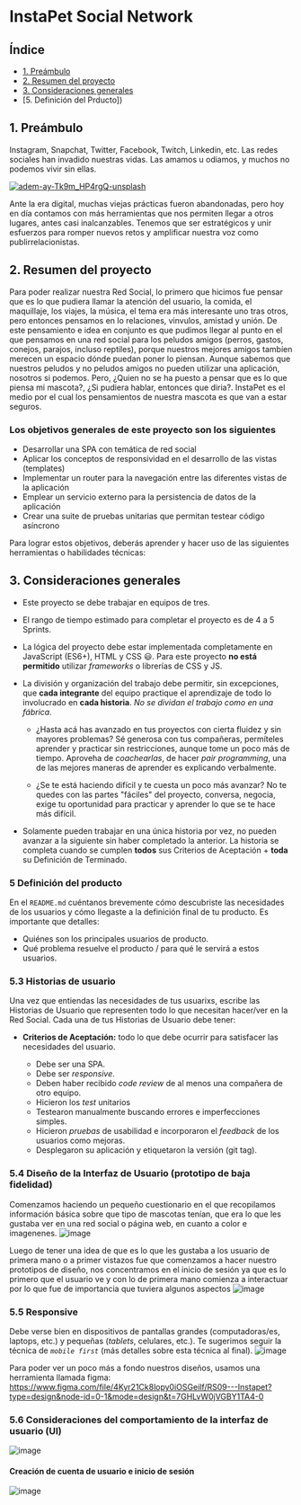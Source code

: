 #   InstaPet Social Network

## Índice

* [1. Preámbulo](#1-preámbulo)
* [2. Resumen del proyecto](#2-resumen-del-proyecto)
* [3. Consideraciones generales](#4-consideraciones-generales)
* [5. Definición del Prducto])

## 1. Preámbulo

Instagram, Snapchat, Twitter, Facebook, Twitch, Linkedin, etc. Las redes
sociales han invadido nuestras vidas. Las amamos u odiamos, y muchos no podemos
vivir sin ellas.

[![adem-ay-Tk9m_HP4rgQ-unsplash](https://user-images.githubusercontent.com/110297/135544666-4efa54f1-4ff6-4c4c-b398-6df04ef56117.jpg)
](https://lamenteesmaravillosa.com/wp-content/uploads/2021/08/persona-movil-emoticonos-redes-sociales.jpg)

Ante la era digital, muchas viejas prácticas fueron abandonadas, pero hoy en día contamos con más herramientas que nos permiten llegar a otros lugares, antes casi inalcanzables. Tenemos que ser estratégicos y unir esfuerzos para romper nuevos retos y amplificar nuestra voz como publirrelacionistas.

## 2. Resumen del proyecto

Para poder realizar nuestra Red Social, lo primero que hicimos fue pensar que es lo que pudiera llamar la atención del usuario, la comida, el maquillaje, los viajes, la música, el tema era más interesante uno tras otros, pero entonces pensamos en lo relaciones, vinvulos, amistad y unión. De este pensamiento e idea en conjunto es que pudimos llegar al punto en el que pensamos en una red social para los peludos amigos (perros, gastos, conejos, parajos, incluso reptiles), porque nuestros mejores amigos tambíen merecen un espacio dónde puedan poner lo piensan. Aunque sabemos que nuestros peludos y no peludos amigos no pueden utilizar una aplicación, nosotros si podemos. Pero, ¿Quien no se ha puesto a pensar que es lo que piensa mi mascota?, ¿Si pudiera hablar, entonces que diria?.
InstaPet es el medio por el cual los pensamientos de nuestra mascota es que van a estar seguros.


### Los objetivos generales de este proyecto son los siguientes

* Desarrollar una SPA con temática de red social
* Aplicar los conceptos de responsividad en el desarrollo de las vistas (templates)
* Implementar un router para la navegación entre las diferentes vistas de la aplicación
* Emplear un servicio externo para la persistencia de datos de la aplicación
* Crear una suite de pruebas unitarias que permitan testear código asíncrono

Para lograr estos objetivos, deberás aprender y hacer uso de las siguientes
herramientas o habilidades técnicas:




## 3. Consideraciones generales

* Este proyecto se debe trabajar en equipos de tres.

* El rango de tiempo estimado para completar el proyecto es de 4 a 5 Sprints.

* La lógica del proyecto debe estar implementada completamente en JavaScript
  (ES6+), HTML y CSS :smiley:. Para este proyecto **no está permitido** utilizar
  _frameworks_ o librerías de CSS y JS.

* La división y organización del trabajo debe permitir, sin excepciones, que
  **cada integrante** del equipo practique el aprendizaje de todo lo involucrado
  en **cada historia**. _No se dividan el trabajo como en una fábrica._
  - ¿Hasta acá has avanzado en tus proyectos con cierta fluidez y sin mayores
    problemas? Sé generosa con tus compañeras, permíteles aprender y practicar
    sin restricciones, aunque tome un poco más de tiempo. Aproveha de
    _coachearlas_, de hacer _pair programming_, una de las mejores maneras de
    aprender es explicando verbalmente.

  - ¿Se te está haciendo difícil y te cuesta un poco más avanzar? No te quedes
    con las partes "fáciles" del proyecto, conversa, negocia, exige tu oportunidad
    para practicar y aprender lo que se te hace más difícil.

* Solamente pueden trabajar en una única historia por vez, no pueden avanzar a
  la siguiente sin haber completado la anterior. La historia se completa cuando
  se cumplen **todos** sus Criterios de Aceptación + **toda** su Definición
  de Terminado.


### 5 Definición del producto

En el `README.md` cuéntanos brevemente cómo descubriste las necesidades de los
usuarios y cómo llegaste a la definición final de tu producto. Es importante
que detalles:

* Quiénes son los principales usuarios de producto.
* Qué problema resuelve el producto / para qué le servirá a estos usuarios.

### 5.3 Historias de usuario

Una vez que entiendas las necesidades de tus usuarixs, escribe las Historias de
Usuario que representen todo lo que necesitan hacer/ver en la Red Social. Cada
una de tus Historias de Usuario debe tener:

* **Criterios de Aceptación:** todo lo que debe ocurrir para satisfacer las
  necesidades del usuario.

  - Debe ser una SPA.
  - Debe ser _responsive_.
  - Deben haber recibido _code review_ de al menos una compañera de otro equipo.
  - Hicieron los _test_ unitarios
  - Testearon manualmente buscando errores e imperfecciones simples.
  - Hicieron _pruebas_ de usabilidad e incorporaron el _feedback_ de los
    usuarios como mejoras.
  - Desplegaron su aplicación y etiquetaron la versión (git tag).

### 5.4 Diseño de la Interfaz de Usuario (prototipo de baja fidelidad)

Comenzamos haciendo un pequeño cuestionario en el que recopilamos información básica sobre que tipo de mascotas tenían, que era lo que les gustaba ver en una red social o página web, en cuanto a color e imagenenes. ![image](https://github.com/JB-Gra/DEV008-social-network/assets/131560414/b30e2b04-c99f-4d72-aa5c-0fab38fd3740)

Luego de tener una idea de que es lo que les gustaba a los usuario de primera mano o a primer vistazos fue que comenzamos a hacer nuestro prototipos de diseño, nos concentramos en el inicio de sesión ya que es lo primero que el usuario ve y con lo de primera mano comienza a interactuar por lo que fue de importancia que tuviera algunos aspectos 
![image](https://github.com/JB-Gra/DEV008-social-network/assets/131560414/4bd8fb0b-e5e9-4637-b470-7ccf11deebb1)


### 5.5 Responsive

Debe verse bien en dispositivos de pantallas grandes
(computadoras/es, laptops, etc.) y pequeñas (_tablets_, celulares, etc.). Te
sugerimos seguir la técnica de _`mobile first`_ (más detalles sobre esta técnica
al final).
![image](https://github.com/JB-Gra/DEV008-social-network/assets/131560414/c6ec3724-0d6d-44d7-828b-bdc7df020895)

Para poder ver un poco más a fondo nuestros diseños, usamos una herramienta llamada figma: https://www.figma.com/file/4Kyr21Ck8lopy0iOSGeilf/RS09---Instapet?type=design&node-id=0-1&mode=design&t=7GHLvW0jVGBY1TA4-0

### 5.6 Consideraciones del comportamiento de la interfaz de usuario (UI)
![image](https://github.com/JB-Gra/DEV008-social-network/assets/131560414/a7a3607d-3b3c-4b58-8f02-3e08d0089047)


#### Creación de cuenta de usuario e inicio de sesión

![image](https://github.com/JB-Gra/DEV008-social-network/assets/131560414/b9c7af28-33cb-4bdc-a428-dd3174e1a07e)



